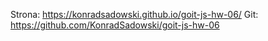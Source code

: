 Strona: https://konradsadowski.github.io/goit-js-hw-06/ Git:
https://github.com/KonradSadowski/goit-js-hw-06
